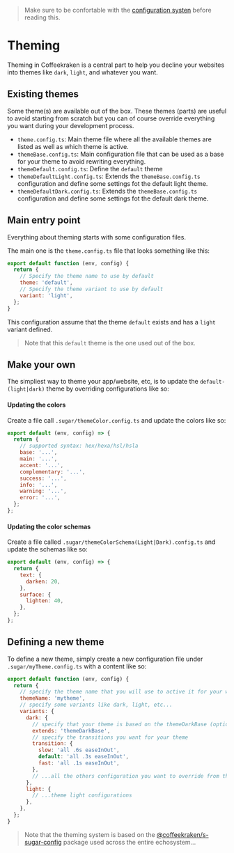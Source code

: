 <!-- This file has been generated using
     the "@coffeekraken/s-markdown-builder" package.
     !!! Do not edit it directly... -->


<!-- body -->

<!--
/**
* @name            Theming
* @namespace       doc.css
* @type            Markdown
* @platform        md
* @status          stable
* @menu            Documentation / CSS           /doc/css/theming
*
* @since           2.0.0
* @author    Olivier Bossel <olivier.bossel@gmail.com> (https://coffeekraken.io)
*/
-->

> Make sure to be confortable with the [configuration systen](/doc/config/overview) before reading this.

# Theming

Theming in Coffeekraken is a central part to help you decline your websites into themes like `dark`, `light`, and whatever you want.

## Existing themes

Some theme(s) are available out of the box. These themes (parts) are useful to avoid starting from scratch but you can of course override everything you want during your development process.

-   `theme.config.ts`: Main theme file where all the available themes are listed as well as which theme is active.
-   `themeBase.config.ts`: Main configuration file that can be used as a base for your theme to avoid rewriting everything.
-   `themeDefault.config.ts`: Define the `default` theme
-   `themeDefaultLight.config.ts`: Extends the `themeBase.config.ts` configuration and define some settings fot the default light theme.
-   `themeDefaultDark.config.ts`: Extends the `themeBase.config.ts` configuration and define some settings fot the default dark theme.

## Main entry point

Everything about theming starts with some configuration files.

The main one is the `theme.config.ts` file that looks something like this:

```js
export default function (env, config) {
  return {
    // Specify the theme name to use by default
    theme: 'default',
    // Specify the theme variant to use by default
    variant: 'light',
  };
}

```

This configuration assume that the theme `default` exists and has a `light` variant defined.

> Note that this `default` theme is the one used out of the box.

## Make your own

The simpliest way to theme your app/website, etc, is to update the `default-(light|dark)` theme by overriding configurations like so:

#### Updating the colors

Create a file call `.sugar/themeColor.config.ts` and update the colors like so:

```js
export default (env, config) => {
  return {
    // supported syntax: hex/hexa/hsl/hsla
    base: '...',
    main: '...',
    accent: '...',
    complementary: '...',
    success: '...',
    info: '...',
    warning: '...',
    error: '...',
  };
};

```

#### Updating the color schemas

Create a file called `.sugar/themeColorSchema(Light|Dark).config.ts` and update the schemas like so:

```js
export default (env, config) => {
  return {
    text: {
      darken: 20,
    },
    surface: {
      lighten: 40,
    },
  };
};

```

## Defining a new theme

To define a new theme, simply create a new configuration file under `.sugar/myTheme.config.ts` with a content like so:

```js
export default function (env, config) {
  return {
    // specify the theme name that you will use to active it for your website
    themeName: 'mytheme',
    // specify some variants like dark, light, etc...
    variants: {
      dark: {
        // specify that your theme is based on the themeDarkBase (optional)
        extends: 'themeDarkBase',
        // specify the transitions you want for your theme
        transition: {
          slow: 'all .6s easeInOut',
          default: 'all .3s easeInOut',
          fast: 'all .1s easeInOut',
        },
        // ...all the others configuration you want to override from themeDarkBase
      },
      light: {
        // ...theme light configurations
      },
    },
  };
}

```

> Note that the theming system is based on the [@coffeekraken/s-sugar-config](/package/@coffeekraken/s-sugar-config/doc/readme) package used across the entire echosystem...

